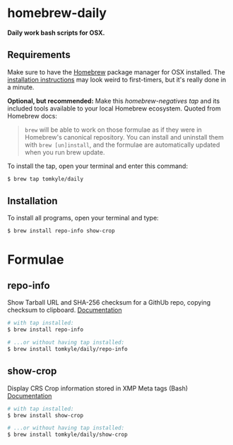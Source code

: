 
# homebrew-daily

**Daily work bash scripts for OSX.**



## Requirements

Make sure to have the [Homebrew](https://brew.sh/) package manager for OSX installed. The [installation instructions](https://brew.sh/) may look weird to first-timers, but it's really done in a minute. 

**Optional, but recommended:** Make this *homebrew-negatives* *tap* and its included tools available to your local Homebrew ecosystem. Quoted from Homebrew docs: 
> `brew` will be able to work on those formulae as if they were in Homebrew's canonical repository. You can install and uninstall them with `brew [un]install`, and the formulae are automatically updated when you run brew update.

To install the tap, open your terminal and enter this command:

```bash
$ brew tap tomkyle/daily
```



## Installation

To install all programs, open your terminal and type:


```bash
$ brew install repo-info show-crop
```


# Formulae

## repo-info 

Show Tarball URL and SHA-256 checksum for a GithUb repo, copying checksum to clipboard. [Documentation](https://github.com/tomkyle/repo-info)

```bash
# with tap installed:
$ brew install repo-info

# ...or without having tap installed:
$ brew install tomkyle/daily/repo-info
```


## show-crop 

Display CRS Crop information stored in XMP Meta tags (Bash) [Documentation](https://github.com/tomkyle/show-crop)

```bash
# with tap installed:
$ brew install show-crop

# ...or without having tap installed:
$ brew install tomkyle/daily/show-crop
```

